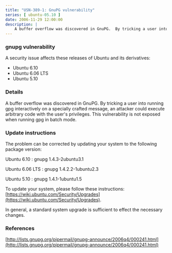 ```yaml
---
title: "USN-389-1: GnuPG vulnerability"
series: [ ubuntu-05.10 ]
date: 2006-11-29 12:00:00
description: |
    A buffer overflow was discovered in GnuPG.  By tricking a user into  running gpg interactively on a specially crafted message, an attacker  could execute arbitrary code with the user&#39;s privileges.  This  vulnerability is not exposed when running gpg in batch mode.
--- 
```

 
### gnupg vulnerability

A security issue affects these releases of Ubuntu and its derivatives:

* Ubuntu 6.10
* Ubuntu 6.06 LTS
* Ubuntu 5.10

### Details

A buffer overflow was discovered in GnuPG. By tricking a user into running gpg interactively on a specially crafted message, an attacker could execute arbitrary code with the user&#39;s privileges. This vulnerability is not exposed when running gpg in batch mode.

### Update instructions

The problem can be corrected by updating your system to the following package version:

Ubuntu 6.10
 : gnupg <span>1.4.3-2ubuntu3.1</span>

Ubuntu 6.06 LTS
 : gnupg <span>1.4.2.2-1ubuntu2.3</span>

Ubuntu 5.10
 : gnupg <span>1.4.1-1ubuntu1.5</span>

To update your system, please follow these instructions: [https://wiki.ubuntu.com/Security/Upgrades](https://wiki.ubuntu.com/Security/Upgrades).

In general, a standard system upgrade is sufficient to effect the necessary changes.

### References

 [http://lists.gnupg.org/pipermail/gnupg-announce/2006q4/000241.html](http://lists.gnupg.org/pipermail/gnupg-announce/2006q4/000241.html)
 
